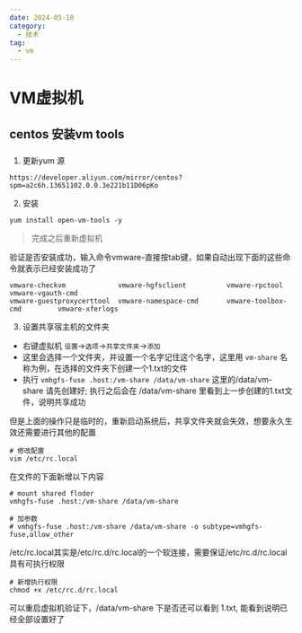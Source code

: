 ```yaml
---
date: 2024-05-10
category:
  - 技术
tag:
  - vm
---
```


# VM虚拟机

## centos 安装vm tools 

### 

1. 更新yum 源

```shell
https://developer.aliyun.com/mirror/centos?spm=a2c6h.13651102.0.0.3e221b11D06pKo
```

2. 安装

```shell
yum install open-vm-tools -y
```

> 完成之后重新虚拟机

验证是否安装成功，输入命令vmware-直接按tab键，如果自动出现下面的这些命令就表示已经安装成功了

```shell
vmware-checkvm             vmware-hgfsclient          vmware-rpctool             vmware-vgauth-cmd          
vmware-guestproxycerttool  vmware-namespace-cmd       vmware-toolbox-cmd         vmware-xferlogs
```

3. 设置共享宿主机的文件夹

- 右键虚拟机 `设置`->`选项`->`共享文件夹`->`添加`
- 这里会选择一个文件夹，并设置一个名字记住这个名字，这里用 `vm-share` 名称为例，在选择的文件夹下创建一个1.txt的文件
- 执行 `vmhgfs-fuse .host:/vm-share /data/vm-share`  这里的/data/vm-share 请先创建好; 执行之后会在 /data/vm-share 里看到上一步创建的1.txt文件，说明共享成功

但是上面的操作只是临时的，重新启动系统后，共享文件夹就会失效，想要永久生效还需要进行其他的配置

```shell
# 修改配置
vim /etc/rc.local
```


在文件的下面新增以下内容

```shell
# mount shared floder
vmhgfs-fuse .host:/vm-share /data/vm-share

# 加参数
# vmhgfs-fuse .host:/vm-share /data/vm-share -o subtype=vmhgfs-fuse,allow_other
```


/etc/rc.local其实是/etc/rc.d/rc.local的一个软连接，需要保证/etc/rc.d/rc.local具有可执行权限

```shell
# 新增执行权限
chmod +x /etc/rc.d/rc.local
```

可以重启虚拟机验证下，/data/vm-share 下是否还可以看到 1.txt, 能看到说明已经全部设置好了



